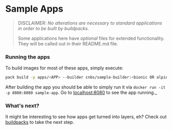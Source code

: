 # Sample Apps

> DISCLAIMER: 
> _No alterations are necessary to standard applications in order to be built by buildpacks._
>
> Some applications here have _optional_ files for extended functionality. They will be called out in their README.md file.

### Running the apps

To build images for most of these apps, simply execute:

```bash
pack build -p apps/<APP> --builder cnbs/sample-builder:<bionic OR alpine> sample-app
```

After building the app you should be able to simply run it via `docker run -it -p 8080:8080 sample-app`.
Go to [localhost:8080](http://localhost:8080) to see the app running._

### What's next?

It might be interesting to see how apps get turned into layers, eh? Check out [buildpacks](../buildpacks) to take the next step.
